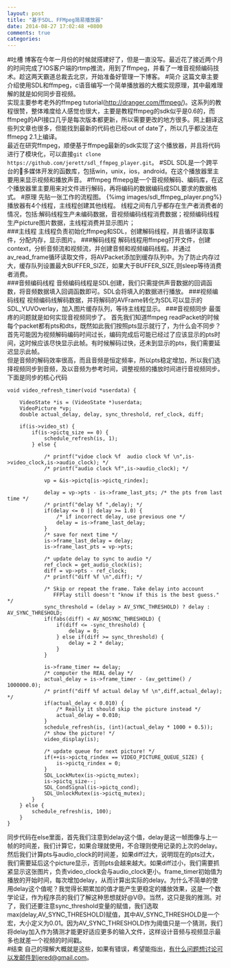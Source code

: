 ```yaml
---
layout: post
title: "基于SDL、FFMpeg简易播放器"
date: 2014-08-27 17:02:48 +0800
comments: true
categories: 
---
```

#吐槽
博客在今年一月份的时候就搭建好了，但是一直没写。最近花了接近两个月的时间完成了IOS客户端的rtmp推流，用到了ffmpeg，并看了一堆音视频编码技术。趁这两天霸道总裁去北京，开始准备好管理一下博客。
#简介
这篇文章主要介绍使用SDL和ffmpeg，c语音编写一个简单播放器的大概实现原理，其中最难理解的就是如何同步音视频。	
实现主要参考老外的ffmpeg tutorial(http://dranger.com/ffmpeg/)。这系列的教程很赞，整体难度给人感觉也很大，主要是教程ffmpeg的sdk似乎是0.6的，而ffmpeg的API接口几乎是每次版本都更新，所以需要更改的地方很多。网上翻译这些列文章也很多，但能找到最新的代码也已经out of date了，所以几乎都没法在ffmepg 2.1上编译。	
最近在研究ffmpeg，顺便基于ffmpeg最新的sdk实现了这个播放器，并且将代码进行了模块化，可以直接```git clone https://github.com/jerett/sdl_ffmpeg_player.git```。
#SDL
SDL是一个跨平台的多媒体开发的函数库，包括win，unix，ios，android。在这个播放器里主要用来显示视频和播放声音。
#ffmpeg
ffmepg是一个音视频解码、编码库，在这个播放器里主要用来对文件进行解码，再将编码的数据编码成SDL要求的数据格式。
#原理
先贴一张工作的流程图。	
{%img images/sdl_ffmpeg_player.png%}
播放器有4个线程，主线程创建其他线程。	
线程之间有几乎都存在生产者消费者的情况，包括:解码线程生产未编码数据，音视频编码线程消费数据；视频编码线程生产picture图片数据，主线程消费并显示图片；	
###主线程
主线程负责初始化ffmpeg和SDL，创建解码线程，并且循环读取事件，分配内存，显示图片。
###解码线程
解码线程用ffmpeg打开文件，创建context，分析音频流和视频流，并创建音频和视频编码线程。并通过av_read_frame循环读取文件，将AVPacket添加到缓存队列中。为了防止内存过大，缓存队列设置最大BUFFER_SIZE，如果大于BUFFER_SIZE,则sleep等待消费者消费。	
###音频编码线程
音频编码线程是SDL创建，我们只需提供声音数据的回调函数，将音频数据填入回调函数即可。SDL会将填入的数据进行播放。
###视频编码线程
视频编码线解码数据，并将解码的AVFrame转化为SDL可以显示的SDL_YUVOverlay，加入图片缓存队列，等待主线程显示。
###音视频同步
最蛋疼的问题就是如何实现音视频同步了。	
首先我们知道ffmpeg readPacket的时候每个packet都有pts和dts，既然如此我们按照pts显示就行了，为什么会不同步？首先可能因为视频解码编码时间过长，编码完成后可能已经过了应该显示的pts时间，这时候应该尽快显示此帧。有时候解码过快，还未到显示的pts，我们需要延迟显示此帧。		
但是音频的解码效率很高，而且音频是恒定频率，所以pts稳定增加，所以我们选择视频同步到音频，及以音频为参考时间，调整视频的播放时间进行音视频同步。		
下面是同步的核心代码
```		
void video_refresh_timer(void *userdata) {

    VideoState *is = (VideoState *)userdata;
    VideoPicture *vp;
    double actual_delay, delay, sync_threshold, ref_clock, diff;

    if(is->video_st) {
        if(is->pictq_size == 0) {
            schedule_refresh(is, 1);
        } else {

            /* printf("vidoe clock %f  audio clock %f \n",is->video_clock,is->audio_clock); */
            /* printf("audio clock %f",is->audio_clock); */

            vp = &is->pictq[is->pictq_rindex];

            delay = vp->pts - is->frame_last_pts; /* the pts from last time */
            /* printf("delay %f ",delay); */
            if(delay <= 0 || delay >= 1.0) {
                /* if incorrect delay, use previous one */
                delay = is->frame_last_delay;
            }
            /* save for next time */
            is->frame_last_delay = delay;
            is->frame_last_pts = vp->pts;

            /* update delay to sync to audio */
            ref_clock = get_audio_clock(is);
            diff = vp->pts - ref_clock;
            /* printf("diff %f \n",diff); */

            /* Skip or repeat the frame. Take delay into account
               FFPlay still doesn't "know if this is the best guess." */
            sync_threshold = (delay > AV_SYNC_THRESHOLD) ? delay : AV_SYNC_THRESHOLD;
            if(fabs(diff) < AV_NOSYNC_THRESHOLD) {
                if(diff <= -sync_threshold) {
                    delay = 0;
                } else if(diff >= sync_threshold) {
                    delay = 2 * delay;
                }
            }

            is->frame_timer += delay;
            /* computer the REAL delay */
            actual_delay = is->frame_timer - (av_gettime() / 1000000.0);
            /* printf("diff %f actual delay %f \n",diff,actual_delay); */
            if(actual_delay < 0.010) {
                /* Really it should skip the picture instead */
                actual_delay = 0.010;
            }
            schedule_refresh(is, (int)(actual_delay * 1000 + 0.5));
            /* show the picture! */
            video_display(is);

            /* update queue for next picture! */
            if(++is->pictq_rindex == VIDEO_PICTURE_QUEUE_SIZE) {
                is->pictq_rindex = 0;
            }
            SDL_LockMutex(is->pictq_mutex);
            is->pictq_size--;
            SDL_CondSignal(is->pictq_cond);
            SDL_UnlockMutex(is->pictq_mutex);
        }
    } else {
        schedule_refresh(is, 100);
    }
}
```		
同步代码在else里面，首先我们注意到delay这个值，delay是这一帧图像与上一帧的时间差，我们计算它，如果合理就使用，不合理则使用记录的上次的delay。然后我们计算pts与audio_clock的时间差，如果diff过大，说明现在的pts过大，我们需要延后这个picture显示，否则pts会越来越大。如果diff过小，我们需要抓紧显示这张图片，负责video_clock会与audio_clock更小。frame_timer初始值为播放的开始时间，每次增加delay，从而计算出实际的delay。为什么不简单的使用delay这个值呢？我觉得长期累加的值才能产生更稳定的播放效果，这是一个数学论证，作为程序员的我们了解这种思想就好@V@。当然，这只是我的推测。对了，我们还要注意sync_threshold变量的赋值，我们选取max(delay,AV_SYNC_THRESHOLD)赋值，其中AV_SYNC_THRESHOLD是一个宏，大小定义为0.01。因为AV_SYNC_THRESHOLD作为阈值只是一个猜测，我们将delay加入作为猜测才能更好适应更多的输入文件，这样设计音频与视频显示最多也就差一个视频的时间戳。		
#结束
自己的理解大概就是这些，如果有错误，希望能指出，有什么问题想讨论可以发邮件到jered@gmail.com。


  
  
